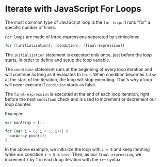 # Iterate with JavaScript For Loops

The most common type of JavaScript loop is the `for loop`. It runs "for" a specific number of times.

`For loops` are made of three expressions separated by semicolons:

```js
for ([initialization]; [condition]; [final-expression])
```

The `initialization` statement is executed only once, just before the loop starts, in order to define and setup the loop variable.

The `condition` statement runs at the beginning of every loop iteration and will continue as long as it evaluates to `true`. When condition becomes `false` at the start of the iteration, the loop will stop executing.
That's why a loop will never execute if `condition` starts as false.

The `final-expression` is executed at the end of each loop iteration, right before the next `condition` check and is used to increment or decrement our loop counter.

Example:

```js
var ourArray = [];

for (var i = 0; i < 5; i++) {
  ourArray.push(i);
}
```

In the above example, we initialize the loop with `i = 0` and keep iterating while our condition `i < 5` is `true`. Then, as our `final-expression`, we increment `i` by `1` in each loop iteration with the `i++` syntax.

